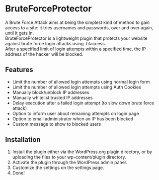 # BruteForceProtector
A Brute Force Attack aims at being the simplest kind of method to gain access to a site: it tries usernames and passwords, over and over again, until it gets in.<br>
BruteForceProtector is a lightweight plugin that protects your website against brute force login attacks using .htaccess.<br>
After a specified limit of login attempts within a specified time, the IP address of the hacker will be blocked.

## Features

* Limit the number of allowed login attempts using normal login form
* Limit the number of allowed login attempts using Auth Cookies
* Manually block/unblock IP addresses
* Manually whitelist trusted IP addresses
* Delay execution after a failed login attempt (to slow down brute force attack)
* Option to inform user about remaining attempts on login page
* Option to email administrator when an IP has been blocked
* Custom message to show to blocked users

## Installation 
1. Install the plugin either via the WordPress.org plugin directory, or by uploading the files to your wp-content/plugin directory.
2. Activate the plugin through the WordPress admin panel.
3. Customize the settings on the settings page.
4. Done!
